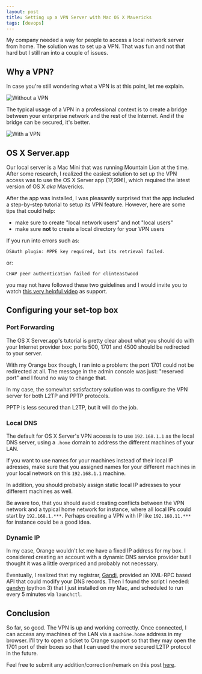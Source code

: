 ```yaml
---
layout: post
title: Setting up a VPN Server with Mac OS X Mavericks
tags: [devops]
---
```


My company needed a way for people to access a local network server from home.
The solution was to set up a VPN. That was fun and not that hard but I still ran
into a couple of issues.

## Why a VPN?

In case you're still wondering what a VPN is at this point, let me explain.

![Without a VPN](../../assets/images/vpn-explain-1.png "Without a VPN")

The typical usage of a VPN in a professional context is to create a bridge
between your enterprise network and the rest of the Internet. And if the bridge
can be secured, it's better.

![With a VPN](../../assets/images/vpn-explain-2.png "With a VPN")

## OS X Server.app

Our local server is a Mac Mini that was running Mountain Lion at the time. After
some research, I realized the easiest solution to set up the VPN access was to
use the OS X Server app (17,99€), which required the latest version of OS X
_aka_ Mavericks.

After the app was installed, I was pleasantly surprised that the app included a
step-by-step tutorial to setup its VPN feature. However, here are some tips that
could help:

- make sure to create "local network users" and not "local users"
- make sure **not** to create a local directory for your VPN users

If you run into errors such as:

    DSAuth plugin: MPPE key required, but its retrieval failed.

or:

    CHAP peer authentication failed for clinteastwood

you may not have followed these two guidelines and I would invite you to watch
[this very helpful video][vpn-screencast] as support.

## Configuring your set-top box

### Port Forwarding

The OS X Server.app's tutorial is pretty clear about what you should do with
your Internet provider box: ports 500, 1701 and 4500 should be redirected to
your server.

With my Orange box though, I ran into a problem: the port 1701 could not be
redirected at all. The message in the admin console was just: "reserved port"
and I found no way to change that.

In my case, the somewhat satisfactory solution was to configure the VPN server
for both L2TP and PPTP protocols.

PPTP is less secured than L2TP, but it will do the job.

### Local DNS

The default for OS X Server's VPN access is to use `192.168.1.1` as the local
DNS server, using a `.home` domain to address the different machines of your
LAN.

If you want to use names for your machines instead of their local IP adresses,
make sure that you assigned names for your different machines in your local
network on this `192.168.1.1` machine.

In addition, you should probably assign static local IP adresses to your
different machines as well.

Be aware too, that you should avoid creating conflicts between the VPN network
and a typical home network for instance, where all local IPs could start by
`192.168.1.***`. Perhaps creating a VPN with IP like `192.168.11.***` for
instance could be a good idea.

### Dynamic IP

In my case, Orange wouldn't let me have a fixed IP address for my box. I
considered creating an account with a dynamic DNS service provider but I thought
it was a little overpriced and probably not necessary.

Eventually, I realized that my registrar, [Gandi][gandi], provided an XML-RPC
based API that could modify your DNS records. Then I found the script I needed:
[gandyn][gandyn] (python 3) that I just installed on my Mac, and scheduled to
run every 5 minutes via `launchctl`.

## Conclusion

So far, so good. The VPN is up and working correctly. Once connected, I can
access any machines of the LAN via a `machine.home` address in my browser. I'll
try to open a ticket to Orange support so that they may open the 1701 port of
their boxes so that I can used the more secured L2TP protocol in the future.

Feel free to submit any addition/correction/remark on this post [here][github].

[vpn-screencast]: http://www.youtube.com/watch?v=gG8HcsQuyjI
[gandyn]: https://github.com/Chralu/gandyn
[gandi]: http://www.gandi.net
[github]: https://github.com/dirtyhenry/tech-articles/issues
